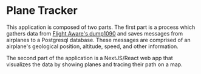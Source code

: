 # Plane Tracker

This application is composed of two parts. The first part is a process which gathers data from [Flight Aware's dump1090](https://github.com/flightaware/dump1090) and saves messages from airplanes to a Postgresql database. These messages are comprised of an airplane's geological position, altitude, speed, and other information.

The second part of the application is a NextJS/React web app that visualizes the data by showing planes and tracing their path on a map.
